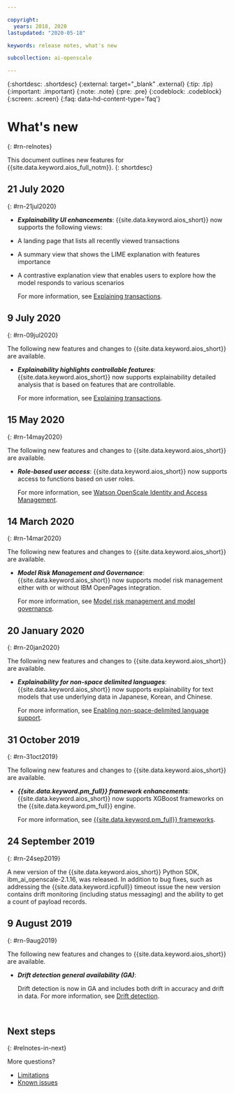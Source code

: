 ```yaml
---

copyright:
  years: 2018, 2020
lastupdated: "2020-05-18"

keywords: release notes, what's new 

subcollection: ai-openscale

---
```


{:shortdesc: .shortdesc}
{:external: target="_blank" .external}
{:tip: .tip}
{:important: .important}
{:note: .note}
{:pre: .pre}
{:codeblock: .codeblock}
{:screen: .screen}
{:faq: data-hd-content-type='faq'}

# What's new
{: #rn-relnotes}

This document outlines new features for {{site.data.keyword.aios_full_notm}}.
{: shortdesc}

## 21 July 2020
{: #rn-21jul2020}

- __*Explainability UI enhancements*__: {{site.data.keyword.aios_short}} now supports the following views:

- A landing page that lists all recently viewed transactions
- A summary view that shows the LIME explanation with features importance
- A contrastive explanation view that enables users to explore how the model responds to various scenarios

   For more information, see [Explaining transactions](/docs/ai-openscale?topic=ai-openscale-ie-ov).


## 9 July 2020
{: #rn-09jul2020}

The following new features and changes to {{site.data.keyword.aios_short}} are available.

- __*Explainability highlights controllable features*__: {{site.data.keyword.aios_short}} now supports explainability detailed analysis that is based on features that are controllable.

   For more information, see [Explaining transactions](/docs/ai-openscale?topic=ai-openscale-ie-ov).


## 15 May 2020
{: #rn-14may2020}

The following new features and changes to {{site.data.keyword.aios_short}} are available.

- __*Role-based user access*__: {{site.data.keyword.aios_short}} now supports access to functions based on user roles.

   For more information, see [Watson OpenScale Identity and Access Management](/docs/ai-openscale?topic=ai-openscale-iam-docs-template).


## 14 March 2020
{: #rn-14mar2020}

The following new features and changes to {{site.data.keyword.aios_short}} are available.

- __*Model Risk Management and Governance*__: {{site.data.keyword.aios_short}} now supports model risk management either with or without IBM OpenPages integration.

   For more information, see [Model risk management and model governance](/docs/ai-openscale?topic=ai-openscale-mrm-ovr).


## 20 January 2020
{: #rn-20jan2020}

The following new features and changes to {{site.data.keyword.aios_short}} are available.

- __*Explainability for non-space delimited languages*__: {{site.data.keyword.aios_short}} now supports explainability for text models that use underlying data in Japanese, Korean, and Chinese.

   For more information, see [Enabling non-space-delimited language support](/docs/ai-openscale?topic=ai-openscale-ie-unstruct-xplan-langsupport).


## 31 October 2019
{: #rn-31oct2019}

The following new features and changes to {{site.data.keyword.aios_short}} are available.

- __*{{site.data.keyword.pm_full}} framework enhancements*__: {{site.data.keyword.aios_short}} now supports XGBoost frameworks on the {{site.data.keyword.pm_full}} engine.

   For more information, see [{{site.data.keyword.pm_full}} frameworks](/docs/ai-openscale?topic=ai-openscale-frmwrks-wml).

## 24 September 2019
{: #rn-24sep2019}

A new version of the {{site.data.keyword.aios_short}} Python SDK, ibm_ai_openscale-2.1.16, was released. In addition to bug fixes, such as addressing the {{site.data.keyword.icpfull}} timeout issue the new version contains drift monitoring (including status messaging) and the ability to get a count of payload records. 

## 9 August 2019
{: #rn-9aug2019}

The following new features and changes to {{site.data.keyword.aios_short}} are available.

- __*Drift detection general availability (GA)*__:
  
  Drift detection is now in GA and includes both drift in accuracy and drift in data.
  For more information, see [Drift detection](/docs/ai-openscale?topic=ai-openscale-behavior-ovr).
  



<p>&nbsp;</p>

## Next steps
{: #relnotes-in-next}

More questions?

- [Limitations](/docs/ai-openscale?topic=ai-openscale-rn-12ki&locale=en#wos-limitations)
- [Known issues](/docs/ai-openscale?topic=ai-openscale-rn-12ki&locale=en#cloud-known-unknowns-issues)
